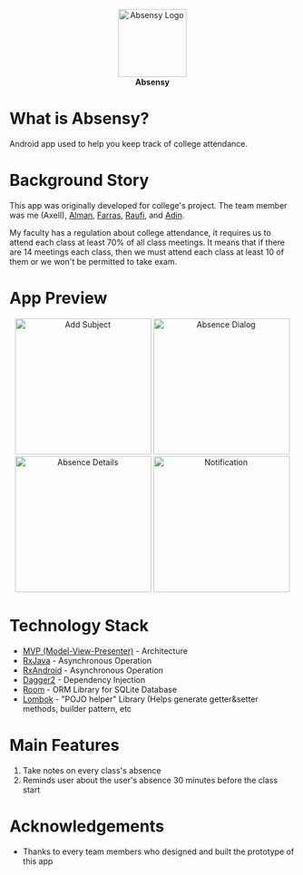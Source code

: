<p align="center">
  <img 
       src="https://github.com/axellageraldinc/android-Absensy/blob/development/AppLogo.png" 
       width="120" 
       title="Absensy Logo"
       alt="Absensy Logo">
  <br/>
  <b>Absensy</b>
</p>

# What is Absensy?
Android app used to help you keep track of college attendance.

# Background Story
This app was originally developed for college's project. The team member was me (Axell), [Alman](https://github.com/almanalfaruq), [Farras](https://github.com/FarrasMuhammad), [Raufi](https://github.com/raufimusaddiq), and [Adin](https://github.com/bayuadinh).

My faculty has a regulation about college attendance, it requires us to attend each class at least 70% of all class meetings. It means that if there are 14 meetings each class, then we must attend each class at least 10 of them or we won't be permitted to take exam.

# App Preview
<p align="center">
  <img 
       src="https://github.com/axellageraldinc/android-Absensy/blob/development/AddSubject.png" 
       width="240" 
       title="Add Subject"
       alt="Add Subject">
  <img 
       src="https://github.com/axellageraldinc/android-Absensy/blob/development/AbsenceDialog.png" 
       width="240" 
       title="Absence Dialog"
       alt="Absence Dialog">
  <br/>
  <img 
       src="https://github.com/axellageraldinc/android-Absensy/blob/development/AbsenceDetails.png" 
       width="240" 
       title="Absence Details"
       alt="Absence Details">
  <img 
       src="https://github.com/axellageraldinc/android-Absensy/blob/development/Notification.png" 
       width="240" 
       title="Notification"
       alt="Notification">
</p>

# Technology Stack
* [MVP (Model-View-Presenter)](https://en.wikipedia.org/wiki/Model–view–presenter) - Architecture
* [RxJava](https://github.com/ReactiveX/RxJava) - Asynchronous Operation
* [RxAndroid](https://github.com/ReactiveX/RxAndroid) - Asynchronous Operation
* [Dagger2](https://github.com/google/dagger) - Dependency Injection
* [Room](https://developer.android.com/topic/libraries/architecture/room) - ORM Library for SQLite Database
* [Lombok](https://projectlombok.org) - "POJO helper" Library (Helps generate getter&setter methods, builder pattern, etc

# Main Features
1. Take notes on every class's absence
2. Reminds user about the user's absence 30 minutes before the class start

# Acknowledgements
* Thanks to every team members who designed and built the prototype of this app
